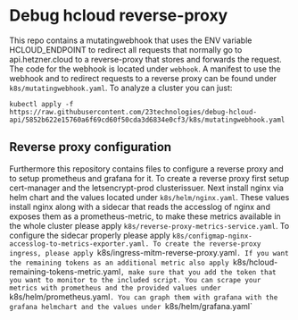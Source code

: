 # Debug hcloud reverse-proxy
This repo contains a mutatingwebhook that uses the ENV variable HCLOUD_ENDPOINT to redirect all requests that normally go to api.hetzner.cloud to a reverse-proxy that stores and forwards the request. The code for the webhook is located under `webhook`. A manifest to use the webhook and to redirect requests to a reverse proxy can be found under `k8s/mutatingwebhook.yaml`. To analyze a cluster you can just:
```
kubectl apply -f https://raw.githubusercontent.com/23technologies/debug-hcloud-api/5852b622e15760a6f69cd60f50cda3d6834e0cf3/k8s/mutatingwebhook.yaml
```

## Reverse proxy configuration
Furthermore this repository contains files to configure a reverse proxy and to setup prometheus and grafana for it. To create a reverse proxy first setup cert-manager and the letsencrypt-prod clusterissuer. Next install nginx via helm chart and the values located under `k8s/helm/nginx.yaml`. These values install nginx along with a sidecar that reads the accesslog of nginx and exposes them as a prometheus-metric, to make these metrics available in the whole cluster please apply `k8s/reverse-proxy-metrics-service.yaml`. To configure the sidecar properly please apply `k8s/configmap-nginx-accesslog-to-metrics-exporter.yaml. To create the reverse-proxy ingress, please apply `k8s/ingress-mitm-reverse-proxy.yaml`. If you want the remaining tokens as an additional metric also apply `k8s/hcloud-remaining-tokens-metric.yaml`, make sure that you add the token that you want to monitor to the included script. You can scrape your metrics with prometheus and the provided values under `k8s/helm/prometheus.yaml`. You can graph them with grafana with the grafana helmchart and the values under `k8s/helm/grafana.yaml`
